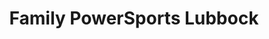 ---
title: "Family PowerSports Lubbock"
url: /lubbock/family-powersports-lubbock/
shop: Autoteile
---